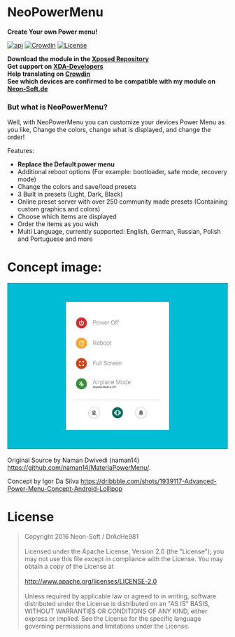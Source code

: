 # NeoPowerMenu
**Create Your own Power menu!**

[![api](https://img.shields.io/badge/api-16%2B-brightgreen.svg)]()
[![Crowdin](https://d322cqt584bo4o.cloudfront.net/neopowermenu/localized.svg)](https://crowdin.com/project/neopowermenu)
[![License](https://img.shields.io/badge/License-Apache%202.0-brightgreen.svg)](http://www.apache.org/licenses/LICENSE-2.0)

**Download the module in the [Xposed Repository](https://repo.xposed.info/module/de.NeonSoft.neopowermenu)**<br>
**Get support on [XDA-Developers](http://forum.xda-developers.com/xposed/modules/mod-neopowermenu-t3324581)**<br>
**Help translating on [Crowdin](https://crowdin.com/project/neopowermenu)**<br>
**See which devices are confirmed to be compatible with my module on [Neon-Soft.de](https://neon-soft.de/page/npm/#devices)**

### But what is NeoPowerMenu?
Well, with NeoPowerMenu you can customize your devices Power Menu as you like,
Change the colors, change what is displayed, and change the order!

Features:
* **Replace the Default power menu**
* Additional reboot options (For example: bootloader, safe mode, recovery mode)
* Change the colors and save/load presets
* 3 Built in presets (Light, Dark, Black)
* Online preset server with over 250 community made presets (Containing custom graphics and colors)
* Choose which items are displayed
* Order the items as you wish
* Multi Language, currently supported: English, German, Russian, Polish and Portuguese and more

Concept image:
===============
![alt tag](https://raw.githubusercontent.com/DrAcHe981/NeoPowerMenu/master/demo.gif)

 Original Source by Naman Dwivedi (naman14)
 https://github.com/naman14/MateriaPowerMenu/.
 
 Concept by Igor Da Silva
 https://dribbble.com/shots/1939117-Advanced-Power-Menu-Concept-Android-Lollipop﻿


License
===============
>Copyright 2016 Neon-Soft / DrAcHe981<br><br>
>Licensed under the Apache License, Version 2.0 (the "License");
you may not use this file except in compliance with the License.
You may obtain a copy of the License at<br><br>
>http://www.apache.org/licenses/LICENSE-2.0<br><br>
>Unless required by applicable law or agreed to in writing, software
distributed under the License is distributed on an "AS IS" BASIS,
WITHOUT WARRANTIES OR CONDITIONS OF ANY KIND, either express or implied.
See the License for the specific language governing permissions and
limitations under the License.
